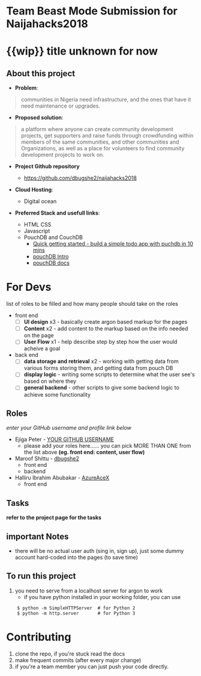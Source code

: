 # Team Beast Mode Submission for Naijahacks2018

# {{wip}} title unknown for now

## About this project

- __Problem__:
> communities in Nigeria need infrastructure, and the ones that have it need maintenance or upgrades.

- __Proposed solution__:
> a platform where anyone can create community development projects, get supporters and raise funds through crowdfunding within members of the same communities, and other communities and Organizations, as well as a place for volunteers to find community development projects to work on.

- __Project Github repository__

    + https://github.com/dbugshe2/naijahacks2018

- __Cloud Hosting__:
    + Digital ocean

- __Preferred Stack and usefull links__:
    + HTML CSS
    + Javascript
    + PouchDB and CouchDB
        - [Quick getting started - build a simple todo app with puchdb in 10 mins](https://pouchdb.com/getting-started.html)
        - [pouchDB Intro](https://pouchdb.com/learn.html)
        - [pouchDB docs](https://pouchdb.com/guides/)


# For Devs
list of roles to be filled and how many people should take on the roles

- front end
    - [ ] __UI design__ x3 - basically create argon based markup for the pages
    - [ ] __Content__ x2 - add content to the markup based on the info needed on the page
    - [ ] __User Flow__ x1 - help describe step by step how the user would acheive a goal
- back end
    - [ ] __data storage and retrieval__ x2 - working with getting data from various forms storing them, and getting data from pouch DB
    - [ ] __display logic__ - writing some scripts to determine what the user see's based on where they
    - [ ] __general backend__ - other scripts to give some backend logic to achieve some functionality

## Roles
*enter your GitHub username and profile link below*

- Ejiga Peter - [YOUR GITHUB USERNAME](https://github.com/YOUR_GITHUB_PROFILE_LINK_HERE)
    + please add your roles here...... you can pick MORE THAN ONE from the list above **(eg. front end: content, user flow)**
- Maroof Shittu - [dbugshe2](https://github.com/dbugshe2)
    + front end
    + backend
- Halliru Ibrahim Abubakar - [AzureAceX](https://github.com/AzureAceX)
    + front end
    
## Tasks

__refer to the project page for the tasks__



## important Notes

- there will be no actual user auth (sing in, sign up), just some dummy account hard-coded into the pages (to save time)

## To run this project

1. you need to serve from a localhost server for argon to work
    - if you have python installed in your working folder, you can use

```
    $ python -m SimpleHTTPServer  # for Python 2
    $ python -m http.server       # for Python 3
```

# Contributing

1. clone the repo, if you're stuck read the docs
2. make frequent commits (after every major change)
3. if you're a team member you can just push your code directly.
